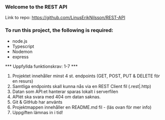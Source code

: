 ### Welcome to the REST API

Link to repo: https://github.com/LinusErikNilsson/REST-API

### To run this project, the following is required:
- node.js
- Typescript
- Nodemon
- express


*** Uppfyllda funktionskrav: 1-7 ***
1. Projektet innehåller minst 4 st. endpoints (GET, POST, PUT & DELETE för en resurs)
2. Samtliga endpoints skall kunna nås via en REST Client fil (.rest|.http)
3. Datan som API:et hanterar sparas lokalt i serverfilen
4. APIét ska svara med 404 om datan saknas.
5. Git & GitHub har använts
6. Projektmappen innehåller en README.md fil - (läs ovan för mer info)
7. Uppgiften lämnas in i tid!
